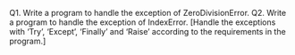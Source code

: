 Q1. Write a program to handle the exception of ZeroDivisionError.
Q2. Write a program to handle the exception of IndexError.
[Handle the exceptions with ‘Try’, ‘Except’, ‘Finally’ and ‘Raise’ according to the requirements in the program.]
